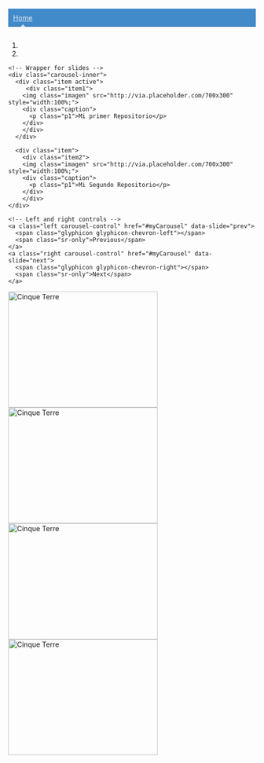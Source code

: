 <!DOCTYPE html>
<html>
<head><style type="text/css">
    h1, .h1 {
  margin-top: 10;
  font-family: "Helvetica Neue", Helvetica, Arial, sans-serif;
  font-weight: normal;
  color: #333;
}
.thumbnail {
    position: relative;
}
.p1{
  font-style: italic;
  font-size: 30px;
}
.item:
.item:hover,
.item:focus{
  
   filter: blur(1px);
}
.caption {
    position: absolute;
    top: 70%;
    left: 40%;
    width: 100%;
}
.blog-masthead {
  background-color: #428bca;
  box-shadow: inset 0 -2px 5px rgba(0,0,0,.1);
}
.blog-nav-item {
  position: relative;
  display: inline-block;
  padding: 10px;
  font-weight: 500;
  color: #cdddeb;
}
.blog-nav-item:hover,
.blog-nav-item:focus {
  color: #fff;
  text-decoration: none;
}

/* Active state gets a caret at the bottom */
.blog-nav .active {
  color: #fff;
}
.blog-nav .active:after {
  position: absolute;
  bottom: 0;
  left: 50%;
  width: 0;
  height: 0;
  margin-left: -5px;
  vertical-align: middle;
  content: " ";
  border-right: 5px solid transparent;
  border-bottom: 5px solid;
  border-left: 5px solid transparent;
}
</style>


  <title>Mi Pagina Principal</title>
  <meta charset="utf-8">
  <meta name="viewport" content="width=device-width, initial-scale=1">
  <link rel="stylesheet" href="https://maxcdn.bootstrapcdn.com/bootstrap/3.3.7/css/bootstrap.min.css">
  <script src="https://ajax.googleapis.com/ajax/libs/jquery/3.2.1/jquery.min.js"></script>
  <script src="https://maxcdn.bootstrapcdn.com/bootstrap/3.3.7/js/bootstrap.min.js"></script>
  <script src="https://cdnjs.com/libraries/popper.js"></script>
<style>
    

h1, .h1 {
  margin-top: 10;
  font-family: "Helvetica Neue", Helvetica, Arial, sans-serif;
  font-weight: normal;
  color: #333;
}
.thumbnail {
    position: relative;
}
.p1{
  font-style: italic;
  font-size: 30px;
}
.item:hover,
.item:focus{
  
   filter: blur(1px);
}
.caption {
    position: absolute;
    top: 70%;
    left: 40%;
    width: 100%;
}
.blog-masthead {
  background-color: #428bca;
  box-shadow: inset 0 -2px 5px rgba(0,0,0,.1);
}
.blog-nav-item {
  position: relative;
  display: inline-block;
  padding: 10px;
  font-weight: 500;
  color: #cdddeb;
}
.blog-nav-item:hover,
.blog-nav-item:focus {
  color: #fff;
  text-decoration: none;
}

/* Active state gets a caret at the bottom */
.blog-nav .active {
  color: #fff;
}
.blog-nav .active:after {
  position: absolute;
  bottom: 0;
  left: 50%;
  width: 0;
  height: 0;
  margin-left: -5px;
  vertical-align: middle;
  content: " ";
  border-right: 5px solid transparent;
  border-bottom: 5px solid;
  border-left: 5px solid transparent;
}

  </style></head>
  
<body>
    <div class="blog-masthead">
      <div class="container">
        <nav class="blog-nav">
          <a class="blog-nav-item active" href="#">Home</a>
        </nav>
      </div>
    </div>
<div class="container">
  <h2></h2>  
  <div id="myCarousel" class="carousel slide" data-ride="carousel">
    <!-- Indicators -->
    <ol class="carousel-indicators">
      <li data-target="#myCarousel" data-slide-to="0" class="active"></li>
      <li data-target="#myCarousel" data-slide-to="1" class=""></li>
    </ol>

    <!-- Wrapper for slides -->
    <div class="carousel-inner">
      <div class="item active">
         <div class="item1">
        <img class="imagen" src="http://via.placeholder.com/700x300" style="width:100%;">
        <div class="caption">
          <p class="p1">Mi primer Repositorio</p>
        </div>
        </div>
      </div>

      <div class="item">
        <div class="item2">
        <img class="imagen" src="http://via.placeholder.com/700x300" style="width:100%;">
        <div class="caption">
          <p class="p1">Mi Segundo Repositorio</p>
        </div>
        </div>
    </div>

    <!-- Left and right controls -->
    <a class="left carousel-control" href="#myCarousel" data-slide="prev">
      <span class="glyphicon glyphicon-chevron-left"></span>
      <span class="sr-only">Previous</span>
    </a>
    <a class="right carousel-control" href="#myCarousel" data-slide="next">
      <span class="glyphicon glyphicon-chevron-right"></span>
      <span class="sr-only">Next</span>
    </a>
  </div>
</div>
  <div class="row">
  <div class="col-sm-3"><img src="http://via.placeholder.com/100x100" class="img-thumbnail" alt="Cinque Terre" width="304" height="236"></div>
  <div class="col-sm-3"><img src="http://via.placeholder.com/100x100" class="img-thumbnail" alt="Cinque Terre" width="304" height="236"></div>
  <div class="col-sm-3"><img src="http://via.placeholder.com/100x100" class="img-thumbnail" alt="Cinque Terre" width="304" height="236"></div>
  <div class="col-sm-3"><img src="http://via.placeholder.com/100x100" class="img-thumbnail" alt="Cinque Terre" width="304" height="236"></div>
</div>



<script>// Write JavaScript here </script></div></body>
